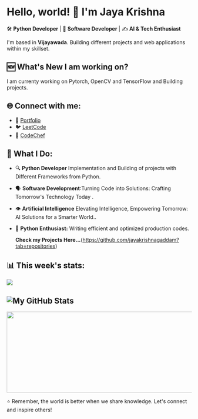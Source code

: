 # Hello, world! 👋 I'm Jaya Krishna

🛠 **Python Developer** | 🎤 **Software Developer** | ✍️ **AI & Tech Enthusiast**

I'm based in **Vijayawada**. Building different projects and web applications within my skillset.

## :new: What's New I am working on?

I am currenty working on Pytorch, OpenCV and TensorFlow and Building projects.
## 🌐 Connect with me:
- :man: [Portfolio](https://jayakrishnaprofile.onrender.com)
- 🐦 [LeetCode](https://leetcode.com/jayakrishna_fyi/)
- 📝 [CodeChef](https://www.codechef.com/users/thisiskrishna9)

## 🚀 What I Do:
- 🔍 **Python Developer** Implementation and Building of projects with Different Frameworks from Python.
- 🗣 **Software Development**:Turning Code into Solutions: Crafting Tomorrow's Technology Today .
- 👁 **Artificial Intelligence** Elevating Intelligence, Empowering Tomorrow: AI Solutions for a Smarter World..
- 🐍 **Python Enthusiast:** Writing efficient and optimized production codes.


  **Check my Projects Here...**(https://github.com/jayakrishnagaddam?tab=repositories)

## 📊 This week's stats:
<p><img src="https://github-readme-stats.vercel.app/api/top-langs?username=jayakrishnagaddam&show_icons=true&locale=en&layout=compact" /></p>

![My GitHub Stats](https://github-readme-stats.vercel.app/api?username=jayakrishnagaddam&count_private=true&show_icons=true&theme=radical)
---

  
<p align="center">
  <img width="800" height="220" src="https://streak-stats.demolab.com?user=sammorozov&theme=highcontrast&hide_border=true&border_radius=5&card_width=800">
</p>


⭐ Remember, the world is better when we share knowledge. Let's connect and inspire others!


<div id="header" align="center">
  <img src="https://komarev.com/ghpvc/?username=jayakrishnagaddam&style=for-the-badge&color=orange" alt=""/>
</div>
